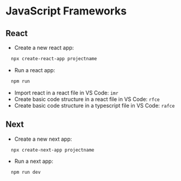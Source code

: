 # JavaScript Frameworks

## React
- Create a new react app:

```sh
  npx create-react-app projectname
```

- Run a react app:

```sh
  npm run
```

- Import react in a react file in VS Code: `imr`
- Create basic code structure in a react file in VS Code: `rfce`
- Create basic code structure in a typescript file in VS Code: `rafce`

## Next
- Create a new next app:

```sh
  npx create-next-app projectname
```

- Run a next app:

```sh
  npm run dev
```
